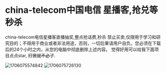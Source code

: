 # china-telecom中国电信 星播客,抢兑等秒杀

china-telecom电信星播客直播抽奖,整点抢话费,秒杀
禁止买卖,仅限用于学习和研究目的；不得用于商业或者非法用途，否则，一切后果请用户自负。您必须在下载后的24个小时之内，从您的电脑中彻底删除上述内容。
觉得好用可以给我下面项目点点star, ~~打赏就不必了~~.

![1706075574842](https://github.com/0o0o0oi/telecom-helper/assets/151598173/ced49c60-54c7-4d02-913f-6c50b5017d55)
![1706075726130](https://github.com/0o0o0oi/telecom-helper/assets/151598173/2b6dd266-434b-48ca-a31b-6e659596f2b0)
